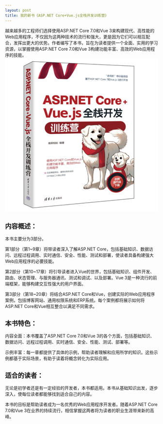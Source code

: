 ```yaml
---
layout: post
title: 我的新书《ASP.NET Core+Vue.js全栈开发训练营》
---
```


越来越多的工程师们选择使用ASP.NET Core 7.0和Vue 3来构建现代、高性能的Web应用程序，不仅因为这两种技术的流行和强大，更是因为它们可以相互配合，发挥出更大的优势。作者编写了本书，旨在为读者提供一个全面、实用的学习资源，以掌握使用ASP.NET Core 7.0和Vue 3构建功能丰富、高效的Web应用程序的技能。
![封面](./public/img/202401/09316c06014ef5cb335bbe5c6b986be0.JPG)

## 内容概述：

本书主要分为3部分。

第1部分（第1~9章）将带读者深入了解ASP.NET Core，包括基础知识、数据访问、远程过程调用、实时通信、安全、性能、测试和部署，使读者具备构建强大Web应用程序的必要技能。

第2部分（第10~17章）将引导读者进入Vue的世界，包括基础知识、组件开发、路由、状态管理、与服务器通讯、测试和调试、以及部署。Vue 3是一种流行的前端框架，能够构建交互性强大的用户界面。

第3部分（第18~20章）将结合ASP.NET Core和Vue，创建实际的Web应用程序案例，包括博客网站、通用权限系统和ERP系统。每个案例都将展示如何将ASP.NET Core和Vue相互整合以满足不同需求。

## 本书特色：

内容全面：本书覆盖了ASP.NET Core 7.0和Vue 3的各个方面，包括基础知识、数据访问、远程过程调用、实时通信、安全、性能、测试、部署等。

示例丰富：每一章都提供了具体的示例，帮助读者理解和应用所学的知识。这些示例都基于实际场景，有助于读着将概念转化为实际应用。

## 适合的读者：

无论是初学者还是有一定经验的开发者，本书都适用。本书从基础知识出发，逐步深入，使每位读者都能够找到适合自己的内容。

本书的目标是帮助读者成为一名优秀的Web应用程序开发者。随着ASP.NET Core 7.0和Vue 3在业界的持续流行，相信掌握这两者将为读者的职业生涯带来新的高峰。
